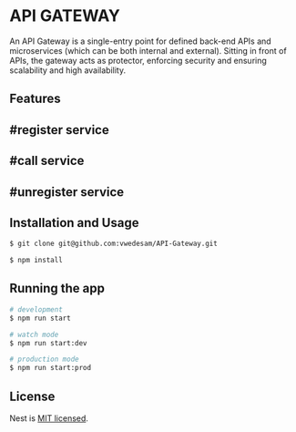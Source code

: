# API GATEWAY
An API Gateway is a single-entry point for defined back-end APIs and microservices (which can be both internal and external). Sitting in front of APIs, the gateway acts as protector, enforcing security and ensuring scalability and high availability.

## Features
## #register service
     
## #call service 

    
## #unregister service
    



## Installation and Usage

```bash
$ git clone git@github.com:vwedesam/API-Gateway.git

$ npm install
```

## Running the app

```bash
# development
$ npm run start

# watch mode
$ npm run start:dev

# production mode
$ npm run start:prod
```

## License

Nest is [MIT licensed](LICENSE).
 